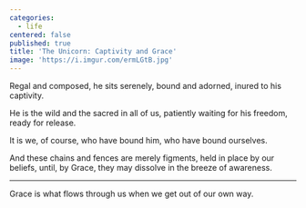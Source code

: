 ```yaml
---
categories:
  - life
centered: false
published: true
title: 'The Unicorn: Captivity and Grace'
image: 'https://i.imgur.com/ermLGtB.jpg'
---
```


Regal and composed,
he sits serenely,
bound and adorned,
inured to his captivity.

He is the wild 
and the sacred
in all of us,
patiently waiting 
for his freedom,
ready for release.

It is we, of course,
who have bound him,
who have bound ourselves.

And these chains and fences
are merely figments,
held in place by our beliefs,
until, by Grace,
they may dissolve 
in the breeze of awareness.

---

Grace
is what flows through us
when we get out of our own way.
